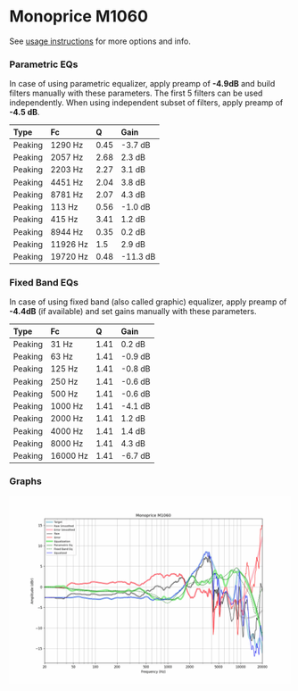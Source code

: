 # Monoprice M1060
See [usage instructions](https://github.com/jaakkopasanen/AutoEq#usage) for more options and info.

### Parametric EQs
In case of using parametric equalizer, apply preamp of **-4.9dB** and build filters manually
with these parameters. The first 5 filters can be used independently.
When using independent subset of filters, apply preamp of **-4.5 dB**.

| Type    | Fc       |    Q | Gain     |
|:--------|:---------|:-----|:---------|
| Peaking | 1290 Hz  | 0.45 | -3.7 dB  |
| Peaking | 2057 Hz  | 2.68 | 2.3 dB   |
| Peaking | 2203 Hz  | 2.27 | 3.1 dB   |
| Peaking | 4451 Hz  | 2.04 | 3.8 dB   |
| Peaking | 8781 Hz  | 2.07 | 4.3 dB   |
| Peaking | 113 Hz   | 0.56 | -1.0 dB  |
| Peaking | 415 Hz   | 3.41 | 1.2 dB   |
| Peaking | 8944 Hz  | 0.35 | 0.2 dB   |
| Peaking | 11926 Hz | 1.5  | 2.9 dB   |
| Peaking | 19720 Hz | 0.48 | -11.3 dB |

### Fixed Band EQs
In case of using fixed band (also called graphic) equalizer, apply preamp of **-4.4dB**
(if available) and set gains manually with these parameters.

| Type    | Fc       |    Q | Gain    |
|:--------|:---------|:-----|:--------|
| Peaking | 31 Hz    | 1.41 | 0.2 dB  |
| Peaking | 63 Hz    | 1.41 | -0.9 dB |
| Peaking | 125 Hz   | 1.41 | -0.8 dB |
| Peaking | 250 Hz   | 1.41 | -0.6 dB |
| Peaking | 500 Hz   | 1.41 | -0.6 dB |
| Peaking | 1000 Hz  | 1.41 | -4.1 dB |
| Peaking | 2000 Hz  | 1.41 | 1.2 dB  |
| Peaking | 4000 Hz  | 1.41 | 1.4 dB  |
| Peaking | 8000 Hz  | 1.41 | 4.3 dB  |
| Peaking | 16000 Hz | 1.41 | -6.7 dB |

### Graphs
![](./Monoprice%20M1060.png)